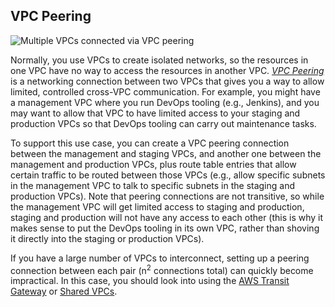 ## VPC Peering

![Multiple VPCs connected via VPC peering](/assets/img/guides/vpc/vpc-diagram.png)

Normally, you use VPCs to create isolated networks, so the resources in one VPC have no way to access the resources in
another VPC. _[VPC Peering](https://docs.aws.amazon.com/vpc/latest/peering/what-is-vpc-peering.html)_ is a networking
connection between two VPCs that gives you a way to allow limited, controlled cross-VPC communication. For example,
you might have a management VPC where you run DevOps tooling (e.g., Jenkins), and you may want to allow that VPC to
have limited access to your staging and production VPCs so that DevOps tooling can carry out maintenance tasks.

To support this use case, you can create a VPC peering connection between the management and staging VPCs, and another
one between the management and production VPCs, plus route table entries that allow certain traffic to be routed
between those VPCs (e.g., allow specific subnets in the management VPC to talk to specific subnets in the staging and
production VPCs). Note that peering connections are not transitive, so while the management VPC will get limited access
to staging and production, staging and production will not have any access to each other (this is why it makes sense to
put the DevOps tooling in its own VPC, rather than shoving it directly into the staging or production VPCs).

If you have a large number of VPCs to interconnect, setting up a peering connection between each pair (n<sup>2</sup>
connections total) can quickly become impractical. In this case, you should look into using the
[AWS Transit Gateway](https://aws.amazon.com/transit-gateway/) or
[Shared VPCs](https://docs.aws.amazon.com/vpc/latest/userguide/vpc-sharing.html).



<!-- ##DOCS-SOURCER-START
{"sourcePlugin":"Service Catalog Reference","hash":"28c23afdfcc513298b040a71b1f4676f"}
##DOCS-SOURCER-END -->
